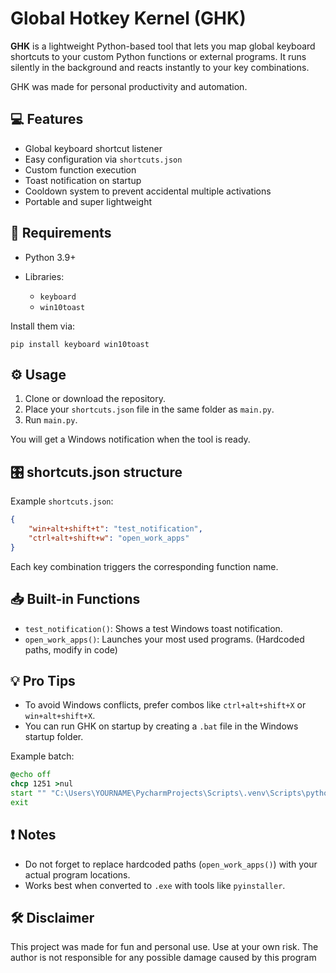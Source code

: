 # Global Hotkey Kernel (GHK)

**GHK** is a lightweight Python-based tool that lets you map global keyboard shortcuts to your custom Python functions or external programs. It runs silently in the background and reacts instantly to your key combinations.

GHK was made for personal productivity and automation.

## 💻 Features

* Global keyboard shortcut listener
* Easy configuration via `shortcuts.json`
* Custom function execution
* Toast notification on startup
* Cooldown system to prevent accidental multiple activations
* Portable and super lightweight

## 🚀 Requirements

* Python 3.9+
* Libraries:

  * `keyboard`
  * `win10toast`

Install them via:

```
pip install keyboard win10toast
```

## ⚙️ Usage

1. Clone or download the repository.
2. Place your `shortcuts.json` file in the same folder as `main.py`.
3. Run `main.py`.

You will get a Windows notification when the tool is ready.

## 🎛️ shortcuts.json structure

Example `shortcuts.json`:

```json
{
    "win+alt+shift+t": "test_notification",
    "ctrl+alt+shift+w": "open_work_apps"
}
```

Each key combination triggers the corresponding function name.

## 📥 Built-in Functions

* `test_notification()`: Shows a test Windows toast notification.
* `open_work_apps()`: Launches your most used programs. (Hardcoded paths, modify in code)

## 💡 Pro Tips

* To avoid Windows conflicts, prefer combos like `ctrl+alt+shift+X` or `win+alt+shift+X`.
* You can run GHK on startup by creating a `.bat` file in the Windows startup folder.

Example batch:

```bat
@echo off
chcp 1251 >nul
start "" "C:\Users\YOURNAME\PycharmProjects\Scripts\.venv\Scripts\pythonw.exe" "C:\Users\YOURNAME\PycharmProjects\Scripts\GHK\main.py"
exit
```

## ❗ Notes

* Do not forget to replace hardcoded paths (`open_work_apps()`) with your actual program locations.
* Works best when converted to `.exe` with tools like `pyinstaller`.

## 🛠️ Disclaimer

This project was made for fun and personal use. Use at your own risk.
The author is not responsible for any possible damage caused by this program
